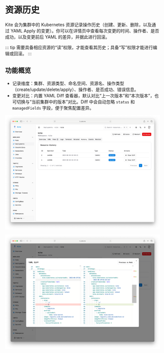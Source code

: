 # 资源历史

Kite 会为集群中的 Kubernetes 资源记录操作历史（创建、更新、删除，以及通过 YAML Apply 的变更）。你可以在详情页中查看每次变更的时间、操作者、是否成功，以及变更前后 YAML 的差异，并据此进行回滚。

::: tip
需要具备相应资源的“读”权限，才能查看其历史；具备“写”权限才能进行编辑或回滚。
:::


## 功能概览

- 记录维度：集群、资源类型、命名空间、资源名、操作类型（create/update/delete/apply）、操作者、是否成功、错误信息。
- 变更对比：内置 YAML Diff 查看器，默认对比“上一次版本”和“本次版本”，也可切换与“当前集群中的版本”对比。Diff 中会自动忽略 `status` 和 `managedFields` 字段，便于聚焦配置差异。

![History list](../../screenshots/history1.png)

![History diff](../../screenshots/history2.png)

